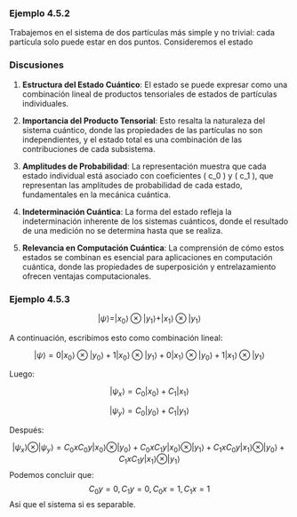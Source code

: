### Ejemplo 4.5.2
 
Trabajemos en el sistema de dos partículas más simple y no trivial: cada partícula solo puede estar en dos puntos. Consideremos el estado
 
 
### Discusiones
 
1. **Estructura del Estado Cuántico**: El estado se puede expresar como una combinación lineal de productos tensoriales de estados de partículas individuales.
 
2. **Importancia del Producto Tensorial**: Esto resalta la naturaleza del sistema cuántico, donde las propiedades de las partículas no son independientes, y el estado total es una combinación de las contribuciones de cada subsistema.
 
3. **Amplitudes de Probabilidad**: La representación muestra que cada estado individual está asociado con coeficientes \( c_0 \) y \( c_1 \), que representan las amplitudes de probabilidad de cada estado, fundamentales en la mecánica cuántica.
 
4. **Indeterminación Cuántica**: La forma del estado refleja la indeterminación inherente de los sistemas cuánticos, donde el resultado de una medición no se determina hasta que se realiza.
 
5. **Relevancia en Computación Cuántica**: La comprensión de cómo estos estados se combinan es esencial para aplicaciones en computación cuántica, donde las propiedades de superposición y entrelazamiento ofrecen ventajas computacionales.
 
 
### Ejemplo 4.5.3
 
$$
|\psi\rangle = |x_0\rangle \otimes |y_1\rangle + |x_1\rangle \otimes |y_1\rangle
$$
 
A continuación, escribimos esto como combinación lineal:
 
$$
|\psi\rangle = 0|x_0\rangle \otimes |y_0\rangle + 1|x_0\rangle \otimes |y_1\rangle + 0|x_1\rangle \otimes |y_0\rangle + 1|x_1\rangle \otimes |y_1\rangle
$$
 
Luego:
 
$$
|\psi_x\rangle = C_0|x_0\rangle + C_1|x_1\rangle 
$$
 
$$
|\psi_y\rangle = C_0|y_0\rangle + C_1|y_1\rangle
$$
 
Después:
 
$$
|\psi_x\rangle \otimes |\psi_y\rangle = C_0xC_0y|x_0\rangle \otimes |y_0\rangle + C_0xC_1y|x_0\rangle \otimes |y_1\rangle + C_1xC_0y|x_1\rangle \otimes |y_0\rangle + C_1xC_1y|x_1\rangle \otimes |y_1\rangle
$$
Podemos concluir que:
$$
C_0y = 0,
C_1y = 0,
C_0x = 1,
C_1x = 1
$$
Asi que el sistema si es separable.


